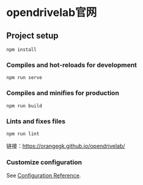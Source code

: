 # opendrivelab官网

## Project setup
```
npm install
```

### Compiles and hot-reloads for development
```
npm run serve
```

### Compiles and minifies for production
```
npm run build
```

### Lints and fixes files
```
npm run lint
```
链接：https://orangegk.github.io/opendrivelab/
### Customize configuration
See [Configuration Reference](https://cli.vuejs.org/config/).
